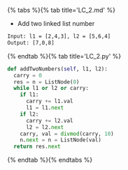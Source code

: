 {% tabs %}{% tab title='LC_2.md' %}

* Add two linked list number

```txt
Input: l1 = [2,4,3], l2 = [5,6,4]
Output: [7,0,8]
```

{% endtab %}{% tab title='LC_2.py' %}

```py
def addTwoNumbers(self, l1, l2):
  carry = 0
  res = n = ListNode(0)
  while l1 or l2 or carry:
    if l1:
      carry += l1.val
      l1 = l1.next
    if l2:
      carry += l2.val
      l2 = l2.next
    carry, val = divmod(carry, 10)
    n.next = n = ListNode(val)
  return res.next
```

{% endtab %}{% endtabs %}
